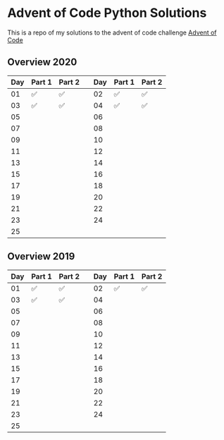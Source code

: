 # Advent of Code Python Solutions

This is a repo of my solutions to the advent of code challenge [Advent of Code](https://adventofcode.com/)



## Overview 2020

| Day | Part 1 | Part 2 ||Day | Part 1 | Part 2 |
| --- | --- | --- |---| --- | --- | --- |
| 01 | :white_check_mark: | :white_check_mark: || 02 | :white_check_mark: | :white_check_mark: |
| 03 | :white_check_mark: | :white_check_mark: || 04 | :white_check_mark: | :white_check_mark: |
| 05 |  |  || 06 |  |  |
| 07 |  |  || 08 |  |  |
| 09 |  |  || 10 |  |  |
| 11 |  |  || 12 |  |  |
| 13 |  |  || 14 |  |  |
| 15 |  |  || 16 |  |  |
| 17 |  |  || 18 |  |  |
| 19 |  |  || 20 |  |  |
| 21 |  |  || 22 |  |  |
| 23 |  |  || 24 |  |  |
| 25 |  |  |||||

## Overview 2019

| Day | Part 1 | Part 2 ||Day | Part 1 | Part 2 |
| --- | --- | --- |---| --- | --- | --- |
| 01 | :white_check_mark: | :white_check_mark: || 02 | :white_check_mark: | :white_check_mark: |
| 03 | :white_check_mark: | :white_check_mark: || 04 |  |  |
| 05 |  |  || 06 |  |  |
| 07 |  |  || 08 |  |  |
| 09 |  |  || 10 |  |  |
| 11 |  |  || 12 |  |  |
| 13 |  |  || 14 |  |  |
| 15 |  |  || 16 |  |  |
| 17 |  |  || 18 |  |  |
| 19 |  |  || 20 |  |  |
| 21 |  |  || 22 |  |  |
| 23 |  |  || 24 |  |  |
| 25 |  |  |||||